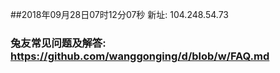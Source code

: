 ##2018年09月28日07时12分07秒 新址: 104.248.54.73
### 兔友常见问题及解答: https://github.com/wanggonging/d/blob/w/FAQ.md
